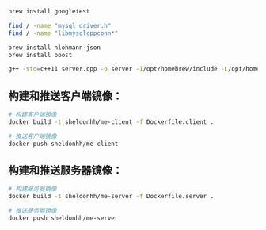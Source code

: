 ```bash
brew install googletest

```



```bash
find / -name "mysql_driver.h"
find / -name "libmysqlcppconn*"

```

```bash
brew install nlohmann-json
brew install boost

```


```bash
g++ -std=c++11 server.cpp -o server -I/opt/homebrew/include -L/opt/homebrew/lib -lboost_system -lboost_thread
```

## 构建和推送客户端镜像：
```bash
# 构建客户端镜像
docker build -t sheldonhh/me-client -f Dockerfile.client .

# 推送客户端镜像
docker push sheldonhh/me-client

```

## 构建和推送服务器镜像：
```bash
# 构建服务器镜像
docker build -t sheldonhh/me-server -f Dockerfile.server .

# 推送服务器镜像
docker push sheldonhh/me-server
```